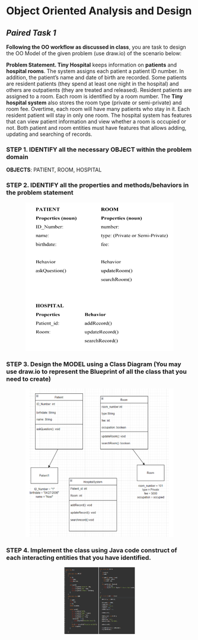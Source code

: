 # **Object Oriented Analysis and Design**
## *Paired Task 1*
**Following the OO workflow as discussed in class**, you are task to design the OO Model of the given problem (use draw.io) of the scenario below:  

**Problem Statement. Tiny Hospital** keeps information on **patients** and **hospital rooms**. The system assigns each patient a patient ID number. In addition, the patient’s name and date of birth are recorded. Some patients are resident patients (they spend at least one night in the hospital) and others are outpatients (they are treated and released). Resident patients are assigned to a room. Each room is identified by a room number. The **Tiny hospital system** also stores the room type (private or semi-private) and room fee. Overtime, each room will have many patients who stay in it. Each resident patient will stay in only one room. The hospital system has features that can view patient information and view whether a room is occupied or not. Both patient and room entities must have features that allows adding, updating and searching of records.

### **STEP 1.** IDENTIFY all the necessary OBJECT within the problem domain  

**OBJECTS**: PATIENT, ROOM, HOSPITAL

### **STEP 2.** IDENTIFY all the properties and methods/behaviors in the problem statement

<p align="center">
  <img src="MIDTERM/Lab1/image/step2.png" width="400" height="400"/>
</p>

### **STEP 3.** Design the MODEL using a Class Diagram (You may use draw.io to represent the Blueprint of all the class that you need to create)  

<p align="center">
  <img src="MIDTERM/Lab1/image/step3.png" width="400" height="400"/>
</p>

### **STEP 4.** Implement the class using Java code construct of each interacting entities that you have identified.

<p align="center">
  <img src="MIDTERM/Lab1/image/step4.png" width="190" height="180"/>
</p>


